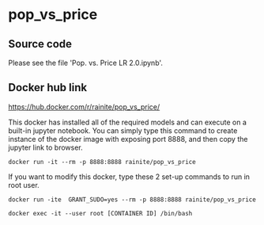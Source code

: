 # pop_vs_price
## Source code

Please see the file 'Pop. vs. Price LR 2.0.ipynb'.

## Docker hub link

https://hub.docker.com/r/rainite/pop_vs_price/

This docker has installed all of the required models and can execute on a built-in jupyter notebook.
You can simply type this command to create instance of the docker image with exposing port 8888, and then copy the jupyter link to browser.
```shell
docker run -it --rm -p 8888:8888 rainite/pop_vs_price
```
If you want to modify this docker, type these 2 set-up commands to run in root user.

```shell
docker run -ite  GRANT_SUDO=yes --rm -p 8888:8888 rainite/pop_vs_price 
```
```shell
docker exec -it --user root [CONTAINER ID] /bin/bash
```

